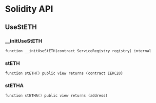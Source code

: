 # Solidity API

## UseStETH

### __initUseStETH

```solidity
function __initUseStETH(contract ServiceRegistry registry) internal
```

### stETH

```solidity
function stETH() public view returns (contract IERC20)
```

### stETHA

```solidity
function stETHA() public view returns (address)
```


